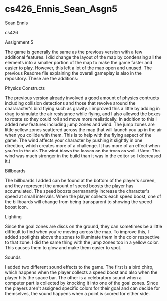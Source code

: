 # cs426_Ennis_Sean_Asgn5

Sean Ennis

cs426

Assignment 5

The game is generally the same as the previous version with a few additional features. I did change the layout of the map by condensing all the elements into a smaller portion of the map to make the game faster and easier to play. However, this left a lot of the map open and unused. The previous Readme file explaining the overall gameplay is also in the repository. These are the additions:

Physics Constructs

The previous version already involved a good amount of physics contructs including collision detections and those that revolve around the chararacter's bird flying such as gravity. I improved this a little by adding in drag to simulate the air resistance while flying, and I also allowed the boxes to rotate so they could roll and move more realistically. In addition to this I added new features including jump zones and wind. The jump zones are little yellow zones scattered across the map that will launch you up in the air when you collide with them. This is to help with the flying aspect of the game. The wind affects your character by pushing it slightly in one direction, which creates more of a challenge. It has more of an effect when you're in the air. The wind blows the leaves on the trees as well. (Note: The wind was much stronger in the build than it was in the editor so I decreased it.)

Billboards

The billboards I added can be found at the bottom of the player's screen, and they represent the amount of speed boosts the player has accumulated. The speed boosts permanantly increase the character's speed at small intervals. When the player collects each speed boost, one of the billboards will change from being transparent to showing the speed boost icon.

Lighting

Since the goal zones are discs on the ground, they can sometimes be a little difficult to find when you're moving across the map. To improve this, I added spotlights above the zones to illuminate them in the color respective to that zone. I did the same thing with the jump zones too in a yellow color. This causes them to glow and make them easier to spot.

Sounds

I added two different sound effects to the game. The first is a bird chirp, which happens when the player collects a speed boost and also when the player hits the space bar. The other is a celebratory sound when a computer part is collected by knocking it into one of the goal zones. Since the players aren't assigned specific colors for their goal and can decide for themselves, the sound happens when a point is scored for either side.
